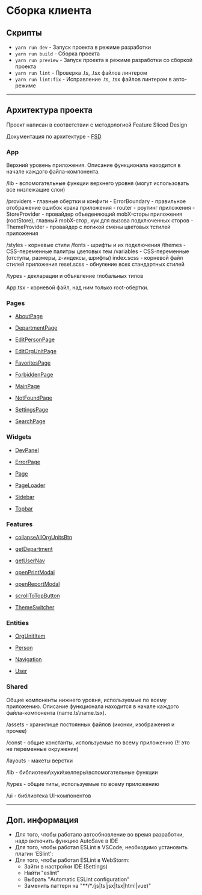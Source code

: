 # Сборка клиента

## Скрипты
- `yarn run dev` - Запуск проекта в режиме разработки
- `yarn run build` - Сборка проекта
- `yarn run preview` - Запуск проекта в режиме разработки со сборкой проекта
- `yarn run lint` - Проверка .ts, .tsx файлов линтером
- `yarn run lint:fix` - Исправление .ts, .tsx файлов линтером в авто-режиме

----

## Архитектура проекта

Проект написан в соответствии с методологией Feature Sliced Design

Документация по архитектуре - [FSD](https://feature-sliced.design/docs/get-started/tutorial)

### App

Верхний уровень приложения. Описание функционала находится в начале каждого файла-компонента.

  /lib - вспомогательные функции верхнего уровня (могут использовать все низлежащие слои)

  /providers - главные обертки и конфиги
    - ErrorBoundary - правильное отображение ошибок краха приложения
    - router - роутинг приложения
    - StoreProvider - провайдер объеденяющий mobX-сторы приложения (rootStore), главный mobX-стор, хук для вызова подключенных сторов
    - ThemeProvider - провайдер с логикой смены цветовых тстилей приложения

  /styles - корневые стили 
    /fonts - шрифты и их подключения
    /themes - CSS-переменные палитры цветовых тем 
    /variables - CSS-переменные (отступы, размеры, z-индексы, шрифты)
    index.scss - корневой файл стилей приложения
    reset.scss - обнуление всех стандартных стилей

  /types - декларации и объявление глобальных типов

App.tsx - корневой файл, над ним только root-обертки.

### Pages

- [AboutPage](/src/pages/AboutPage/README.md)

- [DepartmentPage](/src/pages/DepartmentPage/README.md)

- [EditPersonPage](/src/pages/EditPersonPage/README.md)

- [EditOrgUnitPage](/src/pages/EditOrgUnitPage/README.md)

- [FavoritesPage](/src/pages/FavoritesPage/README.md)

- [ForbiddenPage](/src/pages/ForbiddenPage/README.md)

- [MainPage](/src/pages/MainPage/README.md)

- [NotFoundPage](/src/pages/NotFoundPage/README.md)

- [SettingsPage](/src/pages/SettingsPage/README.md)

- [SearchPage](/src/pages/SearchPage/README.md)

### Widgets

- [DevPanel](/src/widgets/DevPanel/README.md)

- [ErrorPage](/src/widgets/ErrorPage/README.md)

- [Page](/src/widgets/Page/README.md)

- [PageLoader](/src/widgets/PageLoader/README.md)

- [Sidebar](/src/widgets/Sidebar/README.md)

- [Topbar](/src/widgets/Topbar/README.md)

### Features

- [collapseAllOrgUnitsBtn](/src/features/collapseAllOrgUnitsBtn/README.md)

- [getDepartment](/src/features/getDepartment/README.md)

- [getUserNav](/src/features/getUserNav/README.md)

- [openPrintModal](/src/features/openPrintModal/README.md)

- [openReportModal](/src/features/openReportModal/README.md)

- [scrollToTopButton](/src/features/scrollToTopButton/README.md)

- [ThemeSwitcher](/src/features/ThemeSwitcher/README.md)

### Entities

- [OrgUnitItem](/src/entities/OrgUnitItem/README.md)

- [Person](/src/entities/Person/README.md)

- [Navigation](/src/entities/Navigation/README.md)

- [User](/src/entities/User/README.md)

### Shared

Общие компоненты нижнего уровня, используемые по всему приложению. Описание функционала находится в начале каждого файла-компонента (name.ts\name.tsx).

  /assets - хранилище постоянных файлов (иконки, изображения и прочее)

  /const - общие константы, используемые по всему приложению (!! это не переменные окружения)

  /layouts - макеты верстки

  /lib - библиотеки\хуки\хелперы\вспомогательные функции

  /types - общие типы, используемые по всему приложению
  
  /ui - библиотека UI-компонентов

----


## Доп. информация

- Для того, чтобы работало автообновление во время разработки, надо включить функцию AutoSave в IDE
- Для того, чтобы работал ESLint в VSCode, необходимо установить плагин 'ESlint':
- Для того, чтобы работал ESLint в WebStorm:
  - Зайти в настройки IDE (Settings)
  - Найти "eslint"
  - Выбрать "Automatic ESLint configuration"
  - Заменить паттерн на "**/*.(js|ts|jsx|tsx|html|vue)"
